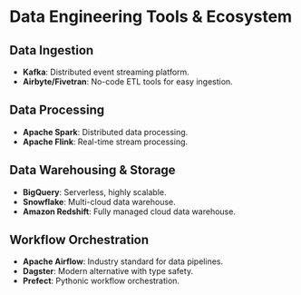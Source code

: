 # Data Engineering Tools & Ecosystem

## Data Ingestion
- **Kafka**: Distributed event streaming platform.
- **Airbyte/Fivetran**: No-code ETL tools for easy ingestion.

## Data Processing
- **Apache Spark**: Distributed data processing.
- **Apache Flink**: Real-time stream processing.

## Data Warehousing & Storage
- **BigQuery**: Serverless, highly scalable.
- **Snowflake**: Multi-cloud data warehouse.
- **Amazon Redshift**: Fully managed cloud data warehouse.

## Workflow Orchestration
- **Apache Airflow**: Industry standard for data pipelines.
- **Dagster**: Modern alternative with type safety.
- **Prefect**: Pythonic workflow orchestration.
